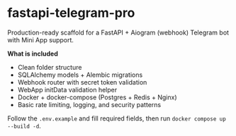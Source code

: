 # fastapi-telegram-pro

Production-ready scaffold for a FastAPI + Aiogram (webhook) Telegram bot with Mini App support.

**What is included**
- Clean folder structure
- SQLAlchemy models + Alembic migrations
- Webhook router with secret token validation
- WebApp initData validation helper
- Docker + docker-compose (Postgres + Redis + Nginx)
- Basic rate limiting, logging, and security patterns

Follow the `.env.example` and fill required fields, then run `docker compose up --build -d`.
